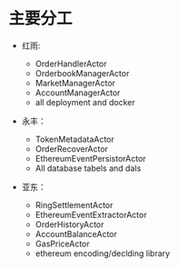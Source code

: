 # 主要分工

- 红雨:
    - OrderHandlerActor
    - OrderbookManagerActor
    - MarketManagerActor
    - AccountManagerActor
    - all deployment and docker

- 永丰：
    - TokenMetadataActor
    - OrderRecoverActor
    - EthereumEventPersistorActor
    - All database tabels and dals

- 亚东：
    - RingSettlementActor
    - EthereumEventExtractorActor
    - OrderHistoryActor
    - AccountBalanceActor
    - GasPriceActor
    - ethereum encoding/declding library

